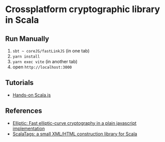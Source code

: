 # Crossplatform cryptographic library in Scala

## Run Manually

1. `sbt ~ coreJS/fastLinkJS` (in one tab) 
3. `yarn install`
4. `yarn exec vite` (in another tab)
5. open `http://localhost:3000`

## Tutorials
- [Hands-on Scala.js](https://www.lihaoyi.com/hands-on-scala-js/#Hands-onScala.js)


## References

- [Elliptic: Fast elliptic-curve cryptography in a plain javascript implementation](https://www.npmjs.com/package/elliptic)
- [ScalaTags: a small XML/HTML construction library for Scala](https://github.com/com-lihaoyi/scalatags) 